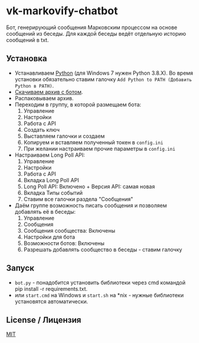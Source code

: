 # vk-markovify-chatbot

Бот, генерирующий сообщения Марковским процессом на основе сообщений из беседы. Для каждой беседы ведёт отдельную историю сообщений в txt.

## Установка

- Устанавливаем [Python](https://python.org/downloads) (для Windows 7 нужен Python 3.8.X). Во время установки обязательно ставим галочку `Add Python to PATH (Добавить Python в PATH)`.
- [Скачиваем архив с ботом](https://github.com/monosans/vk-markovify-chatbot/archive/refs/heads/main.zip).
- Распаковываем архив.
- Переходим в группу, в которой размещаем бота:
  1. Управление
  2. Настройки
  3. Работа с API
  4. Создать ключ
  5. Выставляем галочки и создаем
  6. Копируем и вставляем полученный токен в `config.ini`
  7. При желании настраиваем прочие параметры в `config.ini`
- Настраиваем Long Poll API:
  1. Управление
  2. Настройки
  3. Работа с API
  4. Вкладка Long Poll API
  5. Long Poll API: Включено + Версия API: самая новая
  6. Вкладка Типы событий
  7. Ставим все галочки раздела "Сообщения"
- Даём группе возможность писать сообщения и позволяем добавлять её в беседы:
  1. Управление
  2. Сообщения
  3. Сообщения сообщества: Включены
  4. Настройки для бота
  5. Возможности ботов: Включены
  6. Разрешать добавлять сообщество в беседы - ставим галочку

## Запуск

- `bot.py` - понадобится установить библиотеки через cmd командой pip install -r requirements.txt.
- или `start.cmd` на Windows и `start.sh` на \*nix - нужные библиотеки установятся автоматически.

## License / Лицензия

[MIT](LICENSE)
